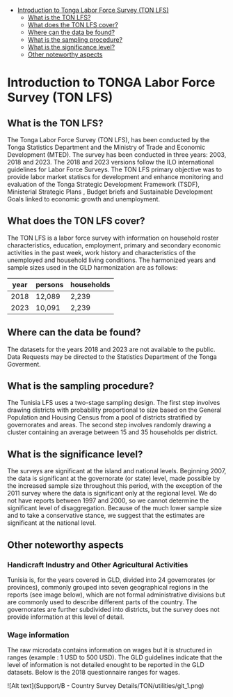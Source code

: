
-   [Introduction to Tonga Labor Force Survey (TON
    LFS)](#introduction-to-Tunisia-labor-force-survey-tun-lfs)
    -   [What is the TON LFS?](#what-is-the-tun-lfs)
    -   [What does the TON LFS cover?](#what-does-the-tun-lfs-cover)
    -   [Where can the data be found?](#where-can-the-data-be-found)
    -   [What is the sampling
        procedure?](#what-is-the-sampling-procedure)
    -   [What is the significance
        level?](#what-is-the-significance-level)
    -   [Other noteworthy aspects](#other-noteworthy-aspects)

# Introduction to TONGA Labor Force Survey (TON LFS)

## What is the TON LFS?

The Tonga Labor Force Survey (TON LFS), has been conducted by the Tonga Statistics Department and the Ministry of Trade and Economic Development (MTED). The survey has been conducted in three years: 2003, 2018 and 2023. The 2018 and 2023 versions follow the ILO international guidelines for Labor Force Surveys. The TON LFS primary objective was to provide labor market statiscs for development and enhance monitoring and evaluation of the Tonga Strategic Development Framework (TSDF), Ministerial Strategic Plans , Budget briefs and Sustainable Development Goals linked to economic growth and unemployment.

## What does the TON LFS cover?
The TON LFS is a labor force survey with information on household roster characteristics, education, employment, primary and secondary economic activities in the past week, work history and characteristics of the unemployed and household living conditions. The harmonized years and sample sizes used in the GLD harmonization are as follows:

| year | persons | households |
|------|---------|------------|
| 2018 | 12,089  | 2,239     |
| 2023 | 10,091  | 2,239     |

## Where can the data be found?
The datasets for the years 2018 and 2023 are not available to the public. Data Requests may be directed to the Statistics Department of the Tonga Goverment. 

## What is the sampling procedure?
The Tunisia LFS uses a two-stage sampling design. The first step involves drawing districts with probability proportional to size based on the General Population and Housing Census from a pool of districts stratified by governorates and areas.  The second step involves randomly drawing a cluster containing an average between 15 and 35 households per district. 

## What is the significance level?

The surveys are significant at the island and national levels. Beginning 2007, the data is significant at the governorate (or state) level, made possible by the increased sample size throughout this period, with the exception of the 2011 survey where the data is significant only at the regional level. We do not have reports between 1997 and 2000, so we cannot determine the significant level of disaggregation. Because of the much lower sample size and to take a conservative stance, we suggest that the estimates are significant at the national level.

## Other noteworthy aspects

### Handicraft Industry and Other Agricultural Activities

Tunisia is, for the years covered in GLD, divided into 24 governorates (or provinces), commonly grouped into seven geographical regions in the reports (see image below), which are not formal administrative divisions but are commonly used to describe different parts of the country. The governorates are further subdivided into districts, but the survey does not provide information at this level of detail. 


### Wage information
The raw microdata contains information on wages but it is structured in ranges (example : 1 USD to 500 USD). The GLD guidelines indicate that the level of information is not detailed enought to be reported in the GLD datasets. Below is the 2018 questionnaire ranges for wages. 

![Alt text](Support/B - Country Survey Details/TON/utilities/git_1.png)





